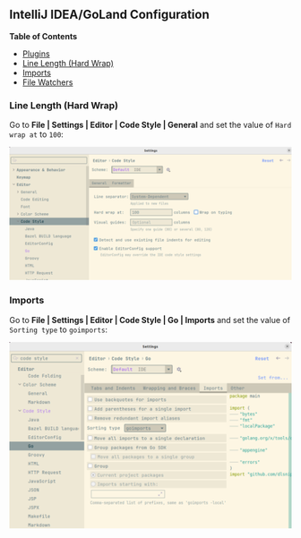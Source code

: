 ## IntelliJ IDEA/GoLand Configuration

<!-- START doctoc generated TOC please keep comment here to allow auto update -->
<!-- DON'T EDIT THIS SECTION, INSTEAD RE-RUN doctoc TO UPDATE -->
**Table of Contents**

- [Plugins](#plugins)
- [Line Length (Hard Wrap)](#line-length-hard-wrap)
- [Imports](#imports)
- [File Watchers](#file-watchers)

<!-- END doctoc generated TOC please keep comment here to allow auto update -->

### Line Length (Hard Wrap)

Go to **File | Settings | Editor | Code Style | General** and set the value of `Hard wrap at`
to `100`:

![IDE Setup Line Length](/docs/ide-setup/ide-setup-hard-wrap.png)

### Imports

Go to **File | Settings | Editor | Code Style | Go | Imports** and set the value of `Sorting type`
to `goimports`:

![IDE Setup Imports](/docs/ide-setup/ide-setup-goimports.png)
